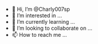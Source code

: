 - 👋 Hi, I’m @Charly007sp
- 👀 I’m interested in ...
- 🌱 I’m currently learning ...
- 💞️ I’m looking to collaborate on ...
- 📫 How to reach me ...

<!---
Charly007sp/Charly007sp is a ✨ special ✨ repository because its `README.md` (this file) appears on your GitHub profile.
You can click the Preview link to take a look at your changes.
--->
